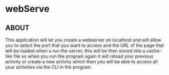 # webServe
## ABOUT
This application will let you create a webserver on localhost and will allow you to select the port that you want to access and the URL of the page that will be loaded when u run the server, this will be then stored into a cache-like file so when you run the program again it will reload your previous activity or create a new activity which then you will be able to access all your activities via the CLI in the program.
